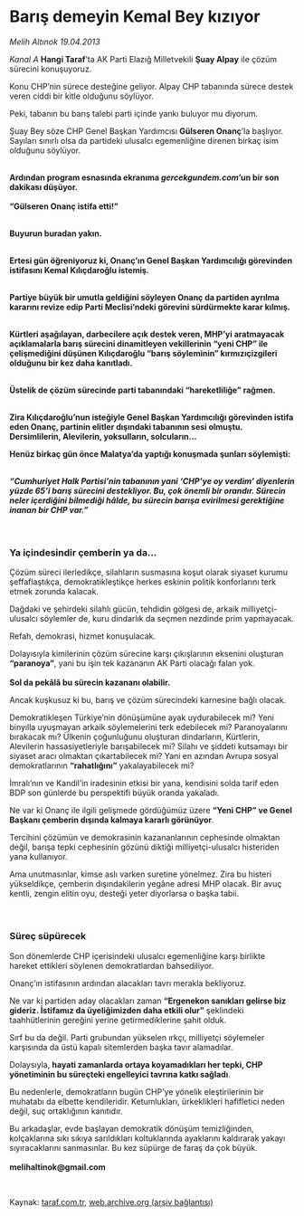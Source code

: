 # Barış demeyin Kemal Bey kızıyor

*Melih Altınok 19.04.2013*

<div class="yazi"><p><i>Kanal A</i> <b>Hangi Taraf</b>’ta AK Parti Elazığ Milletvekili <b>Şuay Alpay</b> ile çözüm sürecini konuşuyoruz.</p>
<p>Konu CHP’nin sürece desteğine geliyor. Alpay CHP tabanında sürece destek veren ciddi bir kitle olduğunu söylüyor. </p>
<p>Peki, tabanın bu barış talebi parti içinde yankı buluyor mu diyorum.</p>
<p>Şuay Bey söze CHP Genel Başkan Yardımcısı <b>Gülseren Onanç</b>’la başlıyor. Sayıları sınırlı olsa da partideki ulusalcı egemenliğine direnen birkaç isim olduğunu söylüyor.</p>
<p><strong><br/>Ardından program esnasında ekranıma </strong><strong><i>gercekgundem.com</i></strong><strong>’un bir son dakikası düşüyor.<br/><br/></strong><strong>“Gülseren Onanç istifa etti!”</strong></p>
<p><strong><br/>Buyurun buradan yakın.</strong></p>
<p><strong><br/>Ertesi gün öğreniyoruz ki, </strong><strong>Onanç’ın Genel Başkan Yardımcılığı görevinden istifasını Kemal Kılıçdaroğlu istemiş</strong><strong>. </strong></p>
<p><strong><br/>Partiye büyük bir umutla geldiğini söyleyen </strong><strong>Onanç da partiden ayrılma kararını revize edip Parti Meclisi’ndeki görevini sürdürmekte karar kılmış</strong><strong>.</strong></p>
<p><strong><br/>Kürtleri aşağılayan, darbecilere açık destek veren, MHP’yi aratmayacak açıklamalarla barış sürecini dinamitleyen vekillerinin </strong><strong>“yeni CHP”</strong><strong> ile çelişmediğini düşünen Kılıçdaroğlu </strong><strong>“barış söyleminin”</strong><strong> kırmızıçizgileri olduğunu bir kez daha kanıtladı. </strong></p>
<p><strong><br/>Üstelik de çözüm sürecinde parti tabanındaki </strong><strong>“hareketliliğe”</strong><strong> rağmen.</strong></p>
<p><strong><br/>Zira Kılıçdaroğlu’nun isteğiyle Genel Başkan Yardımcılığı görevinden istifa eden </strong><strong>Onanç, partinin elitler dışındaki tabanının sesi olmuştu. Dersimlilerin, Alevilerin, yoksulların, solcuların...</strong><strong></strong></p><strong>
<p>Henüz birkaç gün önce Malatya’da yaptığı konuşmada şunları söylemişti:<br/><br/></p></strong><strong><i>“Cumhuriyet Halk Partisi’nin tabanının yani ‘CHP’ye oy verdim’ diyenlerin yüzde 65’i barış sürecini destekliyor. Bu, çok önemli bir orandır. Sürecin neler içerdiğini bilmediği hâlde, bu sürecin barışa evirilmesi gerektiğine inanan bir CHP var.”<br/><br/><br/></i></strong>
<h3>Ya içindesindir çemberin ya da...</h3>
<p>Çözüm süreci ilerledikçe, silahların susmasına koşut olarak siyaset kurumu şeffaflaştıkça, demokratikleştikçe herkes eskinin politik konforlarını terk etmek zorunda kalacak.</p>
<p>Dağdaki ve şehirdeki silahlı gücün, tehdidin gölgesi de, arkaik milliyetçi-ulusalcı söylemler de, kuru dindarlık da seçmen nezdinde prim yapmayacak.</p>
<p>Refah, demokrasi, hizmet konuşulacak.</p>
<p>Dolayısıyla kimilerinin çözüm sürecine karşı çıkışlarının eksenini oluşturan <b>“paranoya”</b>, yani bu işin tek kazananın AK Parti olacağı falan yok.<br/><br/><b>Sol da pekâlâ bu sürecin kazananı olabilir.</b></p>
<p>Ancak kuşkusuz ki bu, barış ve çözüm sürecindeki karnesine bağlı olacak.</p>
<p>Demokratikleşen Türkiye’nin dönüşümüne ayak uydurabilecek mi? Yeni binyılla uyuşmayan arkaik söylemelerini terk edebilecek mi? Paranoyalarını bırakacak mı? Ülkenin çoğunluğunu oluşturan dindarların, Kürtlerin, Alevilerin hassasiyetleriyle barışabilecek mi? Silahı ve şiddeti kutsamayı bir siyaset aracı olmaktan çıkartabilecek mi? Yani en azından Avrupa sosyal demokratlarının <b>“rahatlığını”</b> yakalayabilecek mi?</p>
<p>İmralı’nın ve Kandil’in iradesinin etkisi bir yana, kendisini solda tarif eden BDP son günlerde bu perspektifi büyük oranda yakaladı.</p>
<p>Ne var ki Onanç ile ilgili gelişmede gördüğümüz üzere <b>“Yeni CHP” ve Genel Başkanı çemberin dışında kalmaya kararlı görünüyor</b>.</p>
<p>Tercihini çözümün ve demokrasinin kazananlarının cephesinde olmaktan değil, barışa tepki cephesinin gözünü diktiği milliyetçi-ulusalcı histeriden yana kullanıyor.</p>
<p>Ama unutmasınlar, kimse aslı varken suretine yönelmez. Zira bu histeri yükseldikçe, çemberin dışındakilerin yegâne adresi MHP olacak. Bir avuç kentli, zengin elitin oyu, desteği yeter diyorlarsa o başka tabii.<br/><br/><br/></p>
<h3>Süreç süpürecek</h3>
<p>Son dönemlerde CHP içerisindeki ulusalcı egemenliğine karşı birlikte hareket ettikleri söylenen demokratlardan bahsediliyor.</p>
<p>Onanç’ın istifasının ardından alacakları tavrı merakla bekliyoruz.</p>
<p>Ne var ki partiden aday olacakları zaman <b>“Ergenekon sanıkları gelirse biz gideriz. İstifamız da üyeliğimizden daha etkili olur”</b> şeklindeki taahhütlerinin gereğini yerine getirmediklerine şahit olduk.</p>
<p>Sırf bu da değil. Parti grubundan yükselen ırkçı, milliyetçi söylemeler karşısında da üstü kapalı sitemlerden başka tavır alamadılar.</p>
<p>Dolaysıyla, <b>hayati zamanlarda ortaya koyamadıkları her tepki, CHP yönetiminin bu süreçteki engelleyici tavrına katkı sağladı</b>. </p>
<p>Bu nedenlerle, demokratların bugün CHP’ye yönelik eleştirilerinin bir muhatabı da elbette kendileridir. Ketumlukları, ürkeklikleri hafifletici neden değil, suç ortaklığının kanıtıdır.</p>
<p>Bu arkadaşlar, evde başlayan demokratik dönüşüm temizliğinden, kolçaklarına sıkı sıkıya sarıldıkları koltuklarında ayaklarını kaldırarak yakayı sıyıracaklarını sanmasınlar. Bu kez süpürge de faraş da çok büyük.<br/><br/><b>melihaltinok@gmail.com</b></p>
<p> </p>
</div>

Kaynak: [taraf.com.tr](http://www.taraf.com.tr/melih-altinok/makale-baris-demeyin-kemal-bey-kiziyor.htm), [web.archive.org (arşiv bağlantısı)](http://web.archive.org/web/20131226072221/http://www.taraf.com.tr/melih-altinok/makale-baris-demeyin-kemal-bey-kiziyor.htm)

